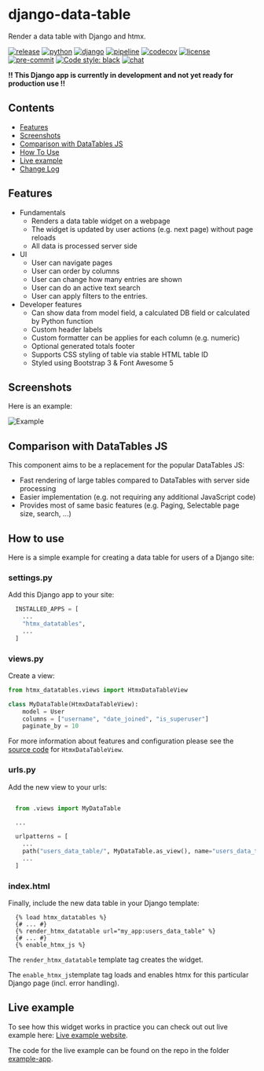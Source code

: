 # django-data-table

Render a data table with Django and htmx.

[![release](https://img.shields.io/pypi/v/django-htmx-datatables?label=release)](https://pypi.org/project/django-htmx-datatables/)
[![python](https://img.shields.io/pypi/pyversions/django-htmx-datatables)](https://pypi.org/project/django-htmx-datatables/)
[![django](https://img.shields.io/pypi/djversions/django-htmx-datatables?label=django)](https://pypi.org/project/django-htmx-datatables/)
[![pipeline](https://gitlab.com/ErikKalkoken/django-htmx-datatables/badges/master/pipeline.svg)](https://gitlab.com/ErikKalkoken/django-htmx-datatables/-/pipelines)
[![codecov](https://codecov.io/gl/ErikKalkoken/django-htmx-datatables/graph/badge.svg?token=P8HJPOUY12)](https://codecov.io/gl/ErikKalkoken/django-htmx-datatables)
[![license](https://img.shields.io/badge/license-MIT-green)](https://gitlab.com/ErikKalkoken/django-htmx-datatables/-/blob/master/LICENSE)
[![pre-commit](https://img.shields.io/badge/pre--commit-enabled-brightgreen?logo=pre-commit&logoColor=white)](https://github.com/pre-commit/pre-commit)
[![Code style: black](https://img.shields.io/badge/code%20style-black-000000.svg)](https://github.com/psf/black)
[![chat](https://img.shields.io/discord/790364535294132234)](https://discord.gg/zmh52wnfvM)

**!! This Django app is currently in development and not yet ready for production use !!**

## Contents

- [Features](#features)
- [Screenshots](#screenshots)
- [Comparison with DataTables JS](#comparison-with-datatables-js)
- [How To Use](#how-to-use)
- [Live example](#live-example)
- [Change Log](CHANGELOG.md)

## Features

- Fundamentals
  - Renders a data table widget on a webpage
  - The widget is updated by user actions (e.g. next page) without page reloads
  - All data is processed server side
- UI
  - User can navigate pages
  - User can order by columns
  - User can change how many entries are shown
  - User can do an active text search
  - User can apply filters to the entries.
- Developer features
  - Can show data from model field, a calculated DB field or calculated by Python function
  - Custom header labels
  - Custom formatter can be applies for each column (e.g. numeric)
  - Optional generated totals footer
  - Supports CSS styling of table via stable HTML table ID
  - Styled using Bootstrap 3 & Font Awesome 5

## Screenshots

Here is an example:

![Example](https://imgpile.com/images/G4OJ2c.png)

## Comparison with DataTables JS

This component aims to be a replacement for the popular DataTables JS:

- Fast rendering of large tables compared to DataTables with server side processing
- Easier implementation (e.g. not requiring any additional JavaScript code)
- Provides most of same basic features (e.g. Paging, Selectable page size, search, ...)

## How to use

Here is a simple example for creating a data table for users of a Django site:

### settings.py

Add this Django app to your site:

```python
  INSTALLED_APPS = [
    ...
    "htmx_datatables",
    ...
  ]
```

### views.py

Create a view:

```python
from htmx_datatables.views import HtmxDataTableView

class MyDataTable(HtmxDataTableView):
    model = User
    columns = ["username", "date_joined", "is_superuser"]
    paginate_by = 10
```

For more information about features and configuration please see the [source code](https://gitlab.com/ErikKalkoken/django-datatables/-/blob/master/datatables/views.py) for `HtmxDataTableView`.

### urls.py

Add the new view to your urls:

```python

  from .views import MyDataTable

  ...

  urlpatterns = [
    ...
    path("users_data_table/", MyDataTable.as_view(), name="users_data_table"),
    ...
  ]
```

### index.html

Finally, include the new data table in your Django template:

```django
  {% load htmx_datatables %}
  {# ... #}
  {% render_htmx_datatable url="my_app:users_data_table" %}
  {# ... #}
  {% enable_htmx_js %}
```

The `render_htmx_datatable` template tag creates the widget.

The `enable_htmx_js`template tag loads and enables htmx for this particular Django page (incl. error handling).

## Live example

To see how this widget works in practice you can check out out live example here: [Live example website](https://auth.kalkoken.net/datatables_example/bootstrap-3).

The code for the live example can be found on the repo in the folder [example-app](https://gitlab.com/ErikKalkoken/django-htmx-datatables/-/tree/master/example-app?ref_type=heads).
